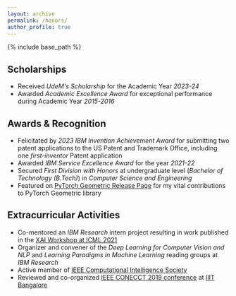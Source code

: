 ```yaml
---
layout: archive
permalink: /honors/
author_profile: true
---
```


{% include base_path %}

## Scholarships

- Received *UdeM's Scholarship* for the Academic Year *2023-24*
- Awarded *Academic Excellence Award* for exceptional performance during Academic Year *2015-2016*

## Awards & Recognition

- Felicitated by *2023 IBM Invention Achievement Award* for submitting two patent applications to the US Patent and Trademark Office, including one *first-inventor* Patent application
- Awarded *IBM Service Excellence Award* for the year *2021-22*
- Secured *First Division with Honors* at undergraduate level (*Bachelor of Technology (B.Tech)*) in *Computer Science and Engineering*
- Featured on [PyTorch Geometric Release Page](https://github.com/pyg-team/pytorch_geometric/releases/tag/2.0.4) for my vital contributions to PyTorch Geometric library

## Extracurricular Activities

- Co-mentored an *IBM Research* intern project resulting in work published in the [XAI Workshop at ICML 2021](https://icml2021-xai.github.io/)
- Organizer and convener of the *Deep Learning for Computer Vision and NLP* and *Learning Paradigms in Machine Learning* reading groups at *IBM Research*
- Active member of [IEEE Computational Intelligence Society](https://cis.ieee.org/)
- Reviewed and co-organized [IEEE CONECCT 2019 conference](https://www.iiitb.ac.in/news-events/ieee-conecct-2019) at [IIIT Bangalore](https://www.iiitb.ac.in/)

